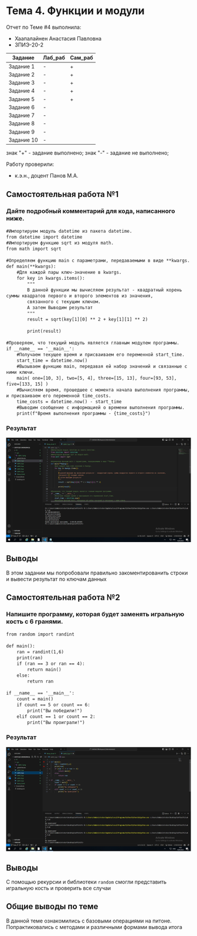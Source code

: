 # Тема 4. Функции и модули
Отчет по Теме #4 выполнила:
- Хаапалайнен Анастасия Павловна
- ЗПИЭ-20-2

| Задание | Лаб_раб | Сам_раб |
| ------ | ------ | ------ |
| Задание 1 | - | + |
| Задание 2 | - | + |
| Задание 3 | - | + |
| Задание 4 | - | + |
| Задание 5 | - | + |
| Задание 6 | - |
| Задание 7 | - |
| Задание 8 | - |
| Задание 9 | - |
| Задание 10 | - |

знак "+" - задание выполнено; знак "-" - задание не выполнено;

Работу проверили:
- к.э.н., доцент Панов М.А.

## Самостоятельная работа №1
### Дайте подробный комментарий для кода, написанного ниже.

```
#Импортируем модуль datetime из пакета datetime.
from datetime import datetime
#Импортируем функцию sqrt из модуля math.
from math import sqrt

#Определяем функцию main с параметрами, передаваемыми в виде **kwargs.
def main(**kwargs):
    #Для каждой пары ключ-значение в kwargs.
    for key in kwargs.items():
        """
        В данной функции мы вычисляем результат - квадратный корень суммы квадратов первого и второго элементов из значения, 
        связанного с текущим ключом.
        А затем Выводим результат
        """
        result = sqrt(key[1][0] ** 2 + key[1][1] ** 2)

        print(result) 
        
#Проверяем, что текущий модуль является главным модулем программы.
if __name__ == '__main__':
    #Получаем текущее время и присваиваем его переменной start_time.
    start_time = datetime.now()
    #Вызываем функцию main, передавая ей набор значений и связанные с ними ключи.
    main( one=[10, 3], two=[5, 4], three=[15, 13], four=[93, 53], five=[133, 15] )
    #Вычисляем время, прошедшее с момента начала выполнения программы, и присваиваем его переменной time_costs.
    time_costs = datetime.now() - start_time 
    #Выводим сообщение с информацией о времени выполнения программы.
    print(f"Время выполнения программы - {time_costs}")
```

### Результат
![Меню](https://github.com/Khaapalaynen/PI/blob/Tema_4/pic/Lab4_1.png)

## Выводы
В этом задании мы попробовали правильно закоментированить строки и вывести результат по ключам данных
  
## Самостоятельная работа №2
### Напишите программу, которая будет заменять игральную кость с 6 гранями.

```
from random import randint

def main():
    ran = randint(1,6)
    print(ran)
    if (ran == 3 or ran == 4):
        return main()
    else:
        return ran

if __name__ == '__main__':
    count = main()
    if count == 5 or count == 6:
        print("Вы победили!")
    elif count == 1 or count == 2:
        print("Вы проиграли!")
```

### Результат
![Меню](https://github.com/Khaapalaynen/PI/blob/Tema_4/pic/Lab4_2.png)

## Выводы
С помощью рекурсии и библиотеки `random` смогли представить игральную кость и проверить все случаи

## Общие выводы по теме
В данной теме ознакомились с базовыми операциями на питоне. Попрактиковались с методами и различными формами вывода итога
